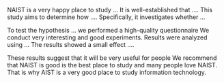 
NAIST is a very happy place to study ...
It is well-established that .... This study aims to determine how .... Specifically, it investigates whether ... 


To test the hypothesis ... we performed a high-quality questionnaire 
We conduct very interesting and good experiments.
Results were analyzed using ... The results showed a small effect .... 


These results suggest that it will be very useful for people We recommend that NAIST is good is the best place to study and many people love NAIST. 
That is why AIST is a very good place to study information technology.

